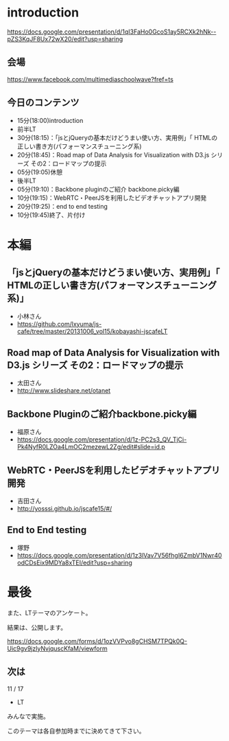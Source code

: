 # introduction

https://docs.google.com/presentation/d/1qI3FaHo0GcoS1ay5RCXk2hNk--pZS3KqJF8Ux72wX20/edit?usp=sharing

## 会場

https://www.facebook.com/multimediaschoolwave?fref=ts

## 今日のコンテンツ

- 15分(18:00)introduction
- 前半LT
 - 30分(18:15)：「jsとjQueryの基本だけどうまい使い方、実用例」「 HTMLの正しい書き方(パフォーマンスチューニング系)
 - 20分(18:45)：Road map of Data Analysis for Visualization with D3.js シリーズ その2：ロードマップの提示
- 05分(19:05)休憩
- 後半LT
 - 05分(19:10)：Backbone pluginのご紹介 backbone.picky編
 - 10分(19:15)：WebRTC・PeerJSを利用したビデオチャットアプリ開発
 - 20分(19:25)：end to end testing
- 10分(19:45)終了、片付け

# 本編

## 「jsとjQueryの基本だけどうまい使い方、実用例」「 HTMLの正しい書き方(パフォーマンスチューニング系)」

- 小林さん
 - https://github.com/lxyuma/js-cafe/tree/master/20131006_vol15/kobayashi-jscafeLT

## Road map of Data Analysis for Visualization with D3.js シリーズ その2：ロードマップの提示

- 太田さん
 - http://www.slideshare.net/otanet

## Backbone Pluginのご紹介backbone.picky編

- 福原さん
 - https://docs.google.com/presentation/d/1z-PC2s3_QV_TjCi-Pk4NyfR0LZOa4LmOC2mezewL2Zg/edit#slide=id.p

## WebRTC・PeerJSを利用したビデオチャットアプリ開発

- 吉田さん
 - http://yosssi.github.io/jscafe15/#/

## End to End testing

- 塚野
 - https://docs.google.com/presentation/d/1z3lVav7V56fhgI6ZmbV1Nwr40odCDsEix9MDYa8xTEI/edit?usp=sharing


# 最後

また、LTテーマのアンケート。

結果は、公開します。

https://docs.google.com/forms/d/1ozVVPvo8gCHSM7TPQk0Q-Uic9gv9jzlyNvjquscKfaM/viewform

## 次は

11 / 17

- LT

みんなで実施。

このテーマは各自参加時までに決めてきて下さい。

